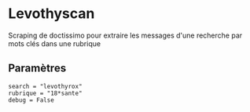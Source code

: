 # Levothyscan

Scraping de doctissimo pour extraire les messages d'une recherche par mots clés dans une rubrique

## Paramètres

```
search = "levothyrox"
rubrique = "18*sante"
debug = False
```
